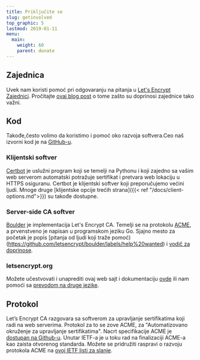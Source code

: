 ```yaml
---
title: Priključite se
slug: getinvolved
top_graphic: 5
lastmod: 2019-01-11
menu:
  main:
    weight: 60
    parent: donate
---
```


## Zajednica

Uvek nam koristi pomoć pri odgovaranju na pitanja u [Let's Encrypt Zajednici](https://community.letsencrypt.org/). Pročitajte [ovaj blog post](/2015/08/13/lets-encrypt-community-support.html) o tome zašto su doprinosi zajednice tako važni.

## Kod

Takođe,često volimo da koristimo i pomoć oko razvoja softvera.Ceo naš izvorni kod je na [GitHub-u](https://github.com/letsencrypt/).

### Klijentski softver

[Certbot](https://github.com/certbot/certbot) je uslužni program koji se temelji na Pythonu i koji zajedno sa vašim web serverom automatski potražuje sertifikat i pretvara web lokaciju u HTTPS osiguranu. Certbot je klijentski softver koji preporučujemo većini ljudi. Mnoge druge [klijentske opcije trećih strana]({{< ref "/docs/client-options.md">}}) su takođe dostupne.

### Server-side CA softver

[Boulder](https://github.com/letsencrypt/boulder) je implementacija Let's Encrypt CA. Temelji se na protokolu [ACME](https://github.com/ietf-wg-acme/acme), a prvenstveno je napisan u programskom jeziku Go. Sjajno mesto za početak je popis [pitanja od ljudi koji traže pomoć) (https://github.com/letsencrypt/boulder/labels/help%20wanted) i [vodič za doprinose](https://github.com/letsencrypt/boulder/blob/master/CONTRIBUTING.md).

### letsencrypt.org

Možete učestvovati i unaprediti ovaj web sajt i dokumentaciju [ovde](https://github.com/letsencrypt/website) ili nam pomoći sa [prevodom na druge jezike](https://github.com/letsencrypt/website/blob/master/TRANSLATION.md).

## Protokol

Let’s Encrypt CA razgovara sa softverom za upravljanje sertifikatima koji radi na web serverima. Protokol za to se zove ACME, za "Automatizovano okruženje za upravljanje sertifikatima". Nacrt specifikacije ACME je [dostupan na Github-u](https://github.com/ietf-wg-acme/acme). Unutar IETF-a je u toku rad na finalizaciji ACME-a kao zaista otvorenog standarda. Možete se pridružiti raspravi o razvoju protokola ACME na [ovoj IETF listi za slanje](https://www.ietf.org/mailman/listinfo/acme).